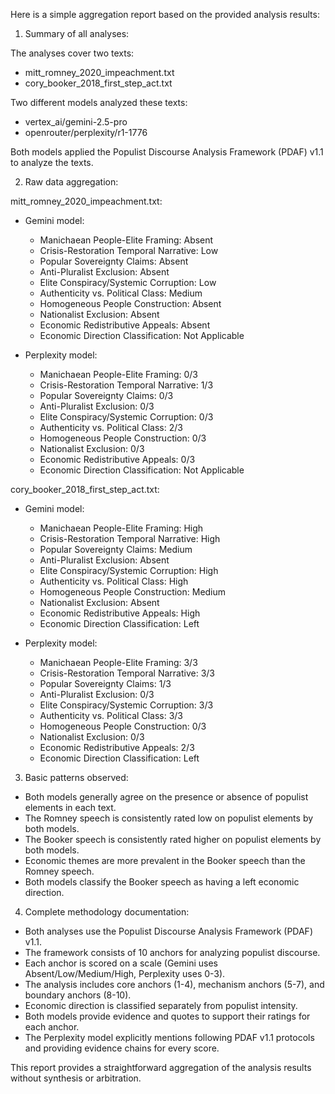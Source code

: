 Here is a simple aggregation report based on the provided analysis results:

1. Summary of all analyses:

The analyses cover two texts:
- mitt_romney_2020_impeachment.txt
- cory_booker_2018_first_step_act.txt

Two different models analyzed these texts:
- vertex_ai/gemini-2.5-pro
- openrouter/perplexity/r1-1776

Both models applied the Populist Discourse Analysis Framework (PDAF) v1.1 to analyze the texts.

2. Raw data aggregation:

mitt_romney_2020_impeachment.txt:
- Gemini model:
  - Manichaean People-Elite Framing: Absent
  - Crisis-Restoration Temporal Narrative: Low
  - Popular Sovereignty Claims: Absent
  - Anti-Pluralist Exclusion: Absent
  - Elite Conspiracy/Systemic Corruption: Low
  - Authenticity vs. Political Class: Medium
  - Homogeneous People Construction: Absent
  - Nationalist Exclusion: Absent
  - Economic Redistributive Appeals: Absent
  - Economic Direction Classification: Not Applicable

- Perplexity model:
  - Manichaean People-Elite Framing: 0/3
  - Crisis-Restoration Temporal Narrative: 1/3
  - Popular Sovereignty Claims: 0/3
  - Anti-Pluralist Exclusion: 0/3
  - Elite Conspiracy/Systemic Corruption: 0/3
  - Authenticity vs. Political Class: 2/3
  - Homogeneous People Construction: 0/3
  - Nationalist Exclusion: 0/3
  - Economic Redistributive Appeals: 0/3
  - Economic Direction Classification: Not Applicable

cory_booker_2018_first_step_act.txt:
- Gemini model:
  - Manichaean People-Elite Framing: High
  - Crisis-Restoration Temporal Narrative: High
  - Popular Sovereignty Claims: Medium
  - Anti-Pluralist Exclusion: Absent
  - Elite Conspiracy/Systemic Corruption: High
  - Authenticity vs. Political Class: High
  - Homogeneous People Construction: Medium
  - Nationalist Exclusion: Absent
  - Economic Redistributive Appeals: High
  - Economic Direction Classification: Left

- Perplexity model:
  - Manichaean People-Elite Framing: 3/3
  - Crisis-Restoration Temporal Narrative: 3/3
  - Popular Sovereignty Claims: 1/3
  - Anti-Pluralist Exclusion: 0/3
  - Elite Conspiracy/Systemic Corruption: 3/3
  - Authenticity vs. Political Class: 3/3
  - Homogeneous People Construction: 0/3
  - Nationalist Exclusion: 0/3
  - Economic Redistributive Appeals: 2/3
  - Economic Direction Classification: Left

3. Basic patterns observed:

- Both models generally agree on the presence or absence of populist elements in each text.
- The Romney speech is consistently rated low on populist elements by both models.
- The Booker speech is consistently rated higher on populist elements by both models.
- Economic themes are more prevalent in the Booker speech than the Romney speech.
- Both models classify the Booker speech as having a left economic direction.

4. Complete methodology documentation:

- Both analyses use the Populist Discourse Analysis Framework (PDAF) v1.1.
- The framework consists of 10 anchors for analyzing populist discourse.
- Each anchor is scored on a scale (Gemini uses Absent/Low/Medium/High, Perplexity uses 0-3).
- The analysis includes core anchors (1-4), mechanism anchors (5-7), and boundary anchors (8-10).
- Economic direction is classified separately from populist intensity.
- Both models provide evidence and quotes to support their ratings for each anchor.
- The Perplexity model explicitly mentions following PDAF v1.1 protocols and providing evidence chains for every score.

This report provides a straightforward aggregation of the analysis results without synthesis or arbitration.